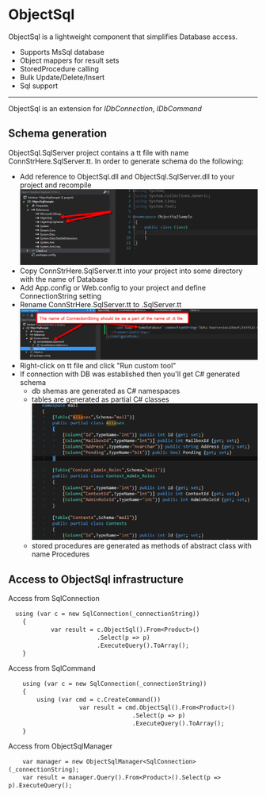 ObjectSql
========
ObjectSql is a lightweight component that simplifies Database access.

* Supports MsSql database
* Object mappers for result sets
* StoredProcedure calling
* Bulk Update/Delete/Insert
* Sql support

--------
ObjectSql is an extension for *IDbConnection*, *IDbCommand*
## Schema generation
ObjectSql.SqlServer project contains a tt file with name ConnStrHere.SqlServer.tt.
In order to generate schema do the following:
* Add reference to ObjectSql.dll and ObjectSql.SqlServer.dll to your project and recompile
	![Add-Reference ObjectSql](https://github.com/andrew-bn/ObjectSql/blob/master/images/ObjSql1.png)
* Copy ConnStrHere.SqlServer.tt into your project into some directory with the name of Database
* Add App.config or Web.config to your project and define ConnectionString setting
* Rename ConnStrHere.SqlServer.tt to <Connection string setting name from App.Config>.SqlServer.tt
	![Configure ObjectSql](https://github.com/andrew-bn/ObjectSql/blob/master/images/ObjSql2.png)
* Right-click on tt file and click "Run custom tool"
* If connection with DB was established then you'll get C# generated schema 
	* db shemas are generated as C# namespaces
	* tables are generated as partial C# classes
		![Schema1 ObjectSql](https://github.com/andrew-bn/ObjectSql/blob/master/images/ObjSql3.png)
	* stored procedures are generated as methods of abstract class with name <ConnectionStringName>Procedures

## Access to ObjectSql infrastructure
Access from SqlConnection
``` CSharp
  using (var c = new SqlConnection(_connectionString))
	{
			var result = c.ObjectSql().From<Product>()
			             .Select(p => p)
			             .ExecuteQuery().ToArray();
	}
```	
Access from SqlCommand
``` CSharp
	using (var c = new SqlConnection(_connectionString))
	{
		using (var cmd = c.CreateCommand())
					var result = cmd.ObjectSql().From<Product>()
					               .Select(p => p)
					               .ExecuteQuery().ToArray();
	}
``` 
Access from ObjectSqlManager
``` CSharp
	var manager = new ObjectSqlManager<SqlConnection>(_connectionString);
	var result = manager.Query().From<Product>().Select(p => p).ExecuteQuery();
```
